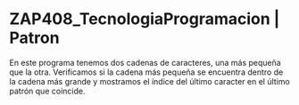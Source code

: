 # ZAP408_TecnologiaProgramacion | Patron
 
En este programa tenemos dos cadenas de caracteres, una más pequeña que la otra. Verificamos si la cadena más pequeña se encuentra dentro de la cadena más grande y mostramos el índice del último caracter en el último patrón que coincide.
